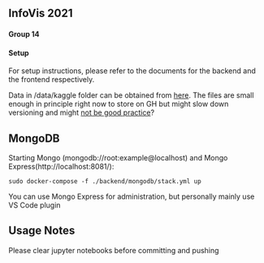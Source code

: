 ## InfoVis 2021
#### Group 14

#### Setup

For setup instructions, please refer to the documents for the backend and the frontend respectively.

Data in /data/kaggle folder can be obtained from [here](https://www.kaggle.com/yamaerenay/spotify-dataset-19212020-160k-tracks). The files are small enough in principle right now to store on GH but might slow down versioning and might [not be good practice](https://docs.github.com/en/github/managing-large-files)? 

## MongoDB
Starting Mongo (mongodb://root:example@localhost) and Mongo Express(http://localhost:8081/):
```
sudo docker-compose -f ./backend/mongodb/stack.yml up
```
You can use Mongo Express for administration, but personally mainly use VS Code plugin
## Usage Notes

Please clear jupyter notebooks before committing and pushing

